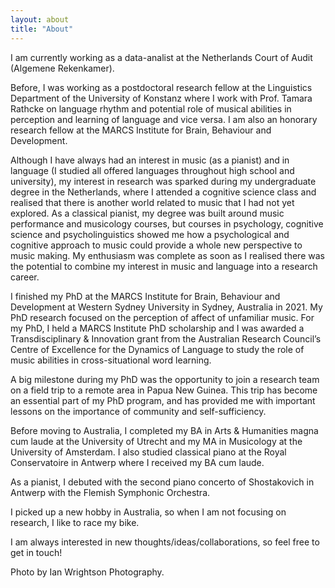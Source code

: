 ```yaml
---
layout: about
title: "About"
---
```


I am currently working as a data-analist at the Netherlands Court of Audit (Algemene Rekenkamer).

Before, I was working as a postdoctoral research fellow at the Linguistics Department of the University of Konstanz where I work with Prof. Tamara Rathcke on language rhythm and potential role of musical abilities in perception and learning of language and vice versa. I am also an honorary research fellow at the MARCS Institute for Brain, Behaviour and Development.

Although I have always had an interest in music (as a pianist) and in language (I studied all offered languages throughout high school and university), my interest in research was sparked during my undergraduate degree in the Netherlands, where I attended a cognitive science class and realised that there is another world related to music that I had not yet explored. As a classical pianist, my degree was built around music performance and musicology courses, but courses in psychology, cognitive science and psycholinguistics showed me how a psychological and cognitive approach to music could provide a whole new perspective to music making. My enthusiasm was complete as soon as I realised there was the potential to combine my interest in music and language into a research career.

I finished my PhD at the MARCS Institute for Brain, Behaviour and Development at Western Sydney University in Sydney, Australia in 2021. My PhD research focused on the perception of affect of unfamiliar music. For my PhD, I held a MARCS Institute PhD scholarship and I was awarded a Transdisciplinary & Innovation grant from the Australian Research Council’s Centre of Excellence for the Dynamics of Language to study the role of music abilities in cross-situational word learning.

A big milestone during my PhD was the opportunity to join a research team on a field trip to a remote area in Papua New Guinea. This trip has become an essential part of my PhD program, and has provided me with important lessons on the importance of community and self-sufficiency.

Before moving to Australia, I completed my BA in Arts & Humanities magna cum laude at the University of Utrecht and my MA in Musicology at the University of Amsterdam. I also studied classical piano at the Royal Conservatoire in Antwerp where I received my BA cum laude.

As a pianist, I debuted with the second piano concerto of Shostakovich in Antwerp with the Flemish Symphonic Orchestra.

I picked up a new hobby in Australia, so when I am not focusing on research, I like to race my bike.

I am always interested in new thoughts/ideas/collaborations, so feel free to get in touch!


Photo by Ian Wrightson Photography.

